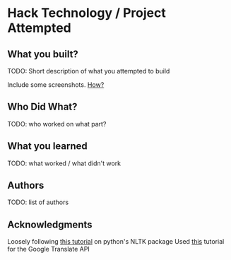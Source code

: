 # Hack Technology / Project Attempted


## What you built? 

TODO: Short description of what you attempted to build

Include some screenshots.
[How?](https://help.github.com/articles/about-readmes/#relative-links-and-image-paths-in-readme-files)

## Who Did What?

TODO: who worked on what part?

## What you learned

TODO: what worked / what didn't work

## Authors

TODO: list of authors

## Acknowledgments

Loosely following [this tutorial](https://realpython.com/nltk-nlp-python/) on python's NLTK package
Used [this](https://console.cloud.google.com/welcome?project=buoyant-set-376321&walkthrough_id=translation_api_v3_index) tutorial for the Google Translate API